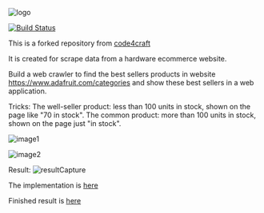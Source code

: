 ![logo](http://webmagic.io/images/logo.jpeg)

[![Build Status](https://travis-ci.org/code4craft/webmagic.png?branch=master)](https://travis-ci.org/code4craft/webmagic)

This is a forked repository from [code4craft](https://github.com/code4craft/webmagic)

It is created for scrape data from a hardware ecommerce website. 

Build a web crawler to find the best sellers products in website https://www.adafruit.com/categories and show these best sellers in a web application.

Tricks: 
The well-seller product: less than 100 units in stock, shown on the page like "70 in stock". 
The common product: more than 100 units in stock, shown on the page just "in stock".

![image1](../master/project/image1.png)

![image2](../master/project/image2.png)

Result:
![resultCapture](../master/project/resultCapture.PNG)

The implementation is [here](../master/webmagic-samples/src/main/java/us/codecraft/webmagic/samples/AdaFruitProcessor.java)

Finished result is [here](../master/project/output.txt)

